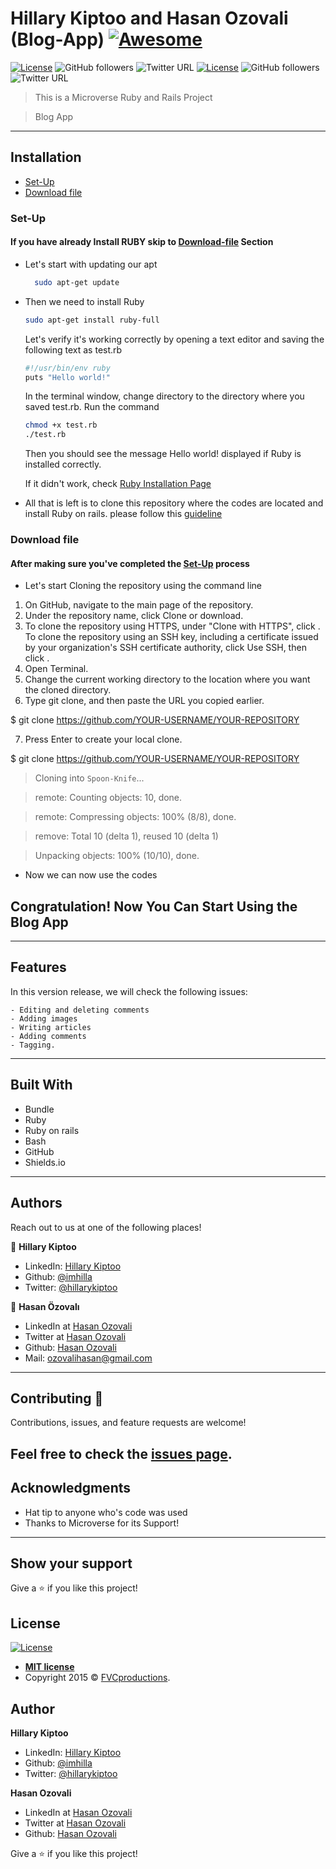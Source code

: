 # Hillary Kiptoo and Hasan Ozovali (Blog-App) [![Awesome](https://cdn.rawgit.com/sindresorhus/awesome/d7305f38d29fed78fa85652e3a63e154dd8e8829/media/badge.svg)](https://github.com/Dandush03/capstone-build-linter)
[![License](https://img.shields.io/badge/License-MIT-green.svg)]()
![GitHub followers](https://img.shields.io/github/followers/imhilla?label=imhilla&style=social)
![Twitter URL](https://img.shields.io/twitter/url?label=hillarykiptoo&style=social&url=https%3A%2F%2Ftwitter.com%2Fhillary) [![License](https://img.shields.io/badge/License-MIT-green.svg)]()
![GitHub followers](https://img.shields.io/github/followers/ozovalihasan?label=Hasan&style=social)
![Twitter URL](https://img.shields.io/twitter/url?label=ozovalihasan&style=social&url=https%3A%2F%2Ftwitter.com%2Fhasan)

> This is a Microverse Ruby and Rails Project

> Blog App

---

## Installation
    
- [Set-Up](#Set-Up)
- [Download file](#download-file)

### Set-Up

#### If you have already Install RUBY skip to [Download-file](#Download-file) Section

- Let's start with updating our apt

  ```bash
	sudo apt-get update
	```

- Then we need to install Ruby

	```bash
	sudo apt-get install ruby-full
	```

	Let's verify it's working correctly by opening a text editor and saving the following text as test.rb

	```bash
	#!/usr/bin/env ruby
	puts "Hello world!"
	```

	In the terminal window, change directory to the directory where you saved test.rb. Run the command
	```bash
	chmod +x test.rb
	./test.rb
	```

	Then you should see the message Hello world! displayed if Ruby is installed correctly.

	If it didn't work, check [Ruby Installation Page](https://www.ruby-lang.org/en/documentation/installation/)

- All that is left is to clone this repository where the codes are located and install Ruby on rails. please follow this <a href="https://www.tutorialspoint.com/ruby-on-rails/rails-installation.htm">guideline </a>

### Download file

#### After making sure you've completed the [Set-Up](#Set-Up) process

- Let's start Cloning the repository using the command line

 1. On GitHub, navigate to the main page of the repository.
 2. Under the repository name, click Clone or download.
 3. To clone the repository using HTTPS, under "Clone with HTTPS", click . To clone the repository using an    SSH key, including a certificate issued by your organization's SSH certificate authority, click Use SSH, then click .
 4. Open Terminal.
 5. Change the current working directory to the location where you want the cloned directory.
 6. Type git clone, and then paste the URL you copied earlier.

$ git clone https://github.com/YOUR-USERNAME/YOUR-REPOSITORY

 7. Press Enter to create your local clone.

$ git clone https://github.com/YOUR-USERNAME/YOUR-REPOSITORY
> Cloning into `Spoon-Knife`...

> remote: Counting objects: 10, done.

> remote: Compressing objects: 100% (8/8), done.

> remove: Total 10 (delta 1), reused 10 (delta 1)

> Unpacking objects: 100% (10/10), done.


- Now we can now use the codes

## Congratulation! Now You Can Start Using the Blog App
---

## Features

In this version release, we will check the following issues:

	- Editing and deleting comments
	- Adding images
  	- Writing articles
	- Adding comments
	- Tagging.
---

## Built With

- Bundle
- Ruby
- Ruby on rails
- Bash
- GitHub
- Shields.io

---

## Authors

Reach out to us at one of the following places!

👤 **Hillary Kiptoo**
- LinkedIn: [Hillary Kiptoo](https://www.linkedin.com/in/hillarykiptoo)
- Github: [@imhilla](https://github.com/imhilla)
- Twitter: [@hillarykiptoo](https://twitter.com/hillarykiptoo_)

👤 **Hasan Özovalı**
- LinkedIn at [Hasan Ozovali](https://www.linkedin.com/in/ozovalihasan)
- Twitter at [Hasan Ozovali](https://twitter.com/ozovalihasan)
- Github: [ Hasan Ozovali](https://github.com/ozovalihasan)
- Mail: [ozovalihasan@gmail.com](ozovalihasan@gmail.com)

---

## Contributing 🤝

Contributions, issues, and feature requests are welcome!

Feel free to check the [issues page](./issues/).
---

## Acknowledgments

- Hat tip to anyone who's code was used
- Thanks to Microverse for its Support!

---

## Show your support

Give a ⭐️ if you like this project!

## License

[![License](http://img.shields.io/:license-mit-blue.svg?style=flat-square)](http://badges.mit-license.org)

- **[MIT license](http://opensource.org/licenses/mit-license.php)**
- Copyright 2015 © <a href="http://fvcproductions.com" target="_blank">FVCproductions</a>.

## Author

**Hillary Kiptoo**

- LinkedIn: [Hillary Kiptoo](https://www.linkedin.com/in/hillarykiptoo)
- Github: [@imhilla](https://github.com/imhilla)
- Twitter: [@hillarykiptoo](https://twitter.com/hillarykiptoo_)

**Hasan Ozovali**

- LinkedIn at [Hasan Ozovali](https://www.linkedin.com/in/ozovalihasan)
- Twitter at [Hasan Ozovali](https://twitter.com/ozovalihasan)
- Github: [ Hasan Ozovali](https://github.com/ozovalihasan)


Give a ⭐️ if you like this project!
